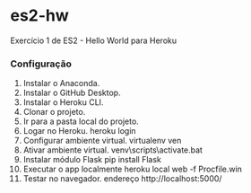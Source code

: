 # es2-hw
Exercício 1 de ES2 - Hello World para Heroku

### Configuração
1. Instalar o Anaconda.
2. Instalar o GitHub Desktop.
3. Instalar o Heroku CLI.
4. Clonar o projeto.
5. Ir para a pasta local do projeto.
6. Logar no Heroku.
  heroku login
7. Configurar ambiente virtual.
  virtualenv ven
8. Ativar ambiente virtual.
  venv\scripts\activate.bat
9. Instalar módulo Flask
  pip install Flask
10. Executar o app localmente
  heroku local web -f Procfile.win
11. Testar no navegador.
  endereço http://localhost:5000/